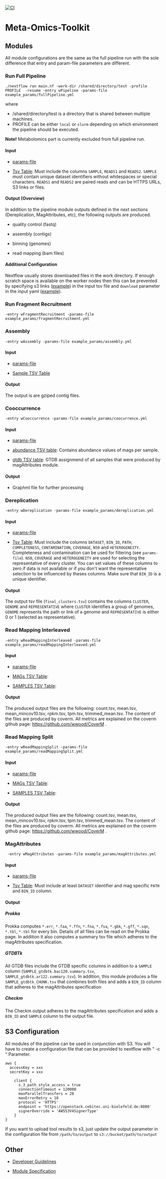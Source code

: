 
[![CI](https://github.com/pbelmann/meta-omics-toolkit/actions/workflows/workflow_modules.yml/badge.svg)](https://github.com/pbelmann/meta-omics-toolkit/actions/workflows/workflow_modules.yml)

# Meta-Omics-Toolkit

## Modules

All module configurations are the same as the full pipeline run with the sole difference that entry and param-file parameters are different.

### Run Full Pipeline

```
./nextflow run main.nf -work-dir /shared/directory/test -profile PROFILE  -resume -entry wPipeline -params-file example_params/fullPipeline.yml
```

where
 *  /shared/directory/test is a directory that is shared between multiple machines.
 * PROFILE can be either `local` or `slurm` depending on which environment the pipeline should be executed.

**Note!** Metabolomics part is currently excluded from full pipeline run.

#### Input

* [params-file](example_params/fullPipeline.yml)

* [Tsv Table](test_data/fullPipeline/reads_split.tsv): Must include the columns `SAMPLE`, `READS1` and `READS2`. `SAMPLE` must contain unique dataset identifiers
without whitespaces or special characters. `READS1` and `READS2` are paired reads and can be HTTPS URLs, S3 links or files.

#### Output (Overview)

In addition to the pipeline module outputs defined in the next sections (Dereplication, MagAttributes, etc), the following outputs are produced. 

 * quality control (fastq) 

 * assembly (contigs)

 * binning (genomes)
 
 * read mapping (bam files)

#### Additional Configuration

Nextflow usually stores downloaded files in the work directory. If enough scratch space is available on the worker nodes then this can be prevented by specifying
s3 links ([example](test_data/fullPipeline/reads_split_s3.tsv)) in the input tsv file and `download` parameter in the input yaml ([example](example_params/fullPipelineQC.yml)).

### Run Fragment Recruitment

```
-entry wFragmentRecruitment -params-file example_params/fragmentRecruitment.yml
```

### Assembly

```
-entry wAssembly -params-file example_params/assembly.yml
```

#### Input

* [params-file](example_params/assembly.yml)

* [Sample TSV Table](test_data/assembly/samples.tsv)

#### Output

The output is are gziped contig files.

### Cooccurrence

```
-entry wCooccurrence -params-file example_params/coocurrence.yml
```

#### Input

* [params-file](example_params/coocurrence.yml)

* [abundance TSV table](test_data/assembly/samples.tsv): Contains abundance values of mags per sample.

* [gtdb TSV table](test_data/assembly/samples.tsv): GTDB assignmend of all samples that were produced by magAttributes module.

#### Output

 * Graphml file for further processing 

### Dereplication

```
-entry wDereplication -params-file example_params/dereplication.yml
```

#### Input

* [params-file](example_params/dereplication.yml)

* [Tsv Table](test_data/dereplication/input.tsv): Must include the columns `DATASET`, `BIN_ID`, `PATH`, `COMPLETENESS`, `CONTAMINATION`, `COVERAGE`, `N50` and `HETEROGENEITY`. 
Completeness and contamination can be used for filtering (see `params-file`). `N50`, `COVERAGE` and `HETEROGENEITY` are used for selecting the representative of every cluster.
You can set values of these columns to zero if data is not available or if you don't want the representative selection to be influenced by theses columns. Make sure that `BIN_ID` is a unique identifier.

#### Output

The output tsv file (`final_clusters.tsv`) contains the columns `CLUSTER`, `GENOME` and `REPRESENTATIVE` where `CLUSTER` identifies a group of genomes, `GENOME` represents the path or
link of a genome and `REPRESENTATIVE` is either 0 or 1 (selected as representative). 

### Read Mapping Interleaved

```
-entry wReadMappingInterleaved -params-file example_params/readMappingInterleaved.yml
```

#### Input

* [params-file](example_params/readMappingInterleaved.yml)

* [MAGs TSV Table](test_data/readMapping/mags.tsv): 

* [SAMPLES TSV Table](test_data/readMapping/samples.tsv): 

#### Output

The produced output files are the following: count.tsv, mean.tsv, mean_mincov10.tsv, rpkm.tsv, tpm.tsv, trimmed_mean.tsv.
The content of the files are produced by coverm. All metrics are explained on the coverm github page: https://github.com/wwood/CoverM .

### Read Mapping Split

```
-entry wReadMappingSplit -params-file example_params/readMappingSplit.yml
```

#### Input

* [params-file](example_params/readMappingSplit.yml)

* [MAGs TSV Table](test_data/readMapping/mags.tsv): 

* [SAMPLES TSV Table](test_data/readMapping/samples_split.tsv): 

#### Output

The produced output files are the following: count.tsv, mean.tsv, mean_mincov10.tsv, rpkm.tsv, tpm.tsv, trimmed_mean.tsv.
The content of the files are produced by coverm. All metrics are explained on the coverm github page: https://github.com/wwood/CoverM .



### MagAttributes

```
 -entry wMagAttributes -params-file example_params/magAttributes.yml 
```

#### Input

* [params-file](example_params/magAttributes.yml)

* [Tsv Table](test_data/magAttributes/input.tsv): Must include at least `DATASET` identifier and mag specific `PATH` and `BIN_ID` column.

#### Output


##### Prokka

Prokka computes `*.err`, `*.faa`, `*.ffn`, `*.fna`, `*.fsa`, `*.gbk`, `*.gff`, `*.sqn`, `*.tbl`, `*.tbl` for every bin.
Details of all files can be read on the Prokka page.
In addition it also computes a summary tsv file which adheres to the magAttributes specification.

##### GTDBTk

All GTDB files include the GTDB specific columns in addition to a `SAMPLE` column (`SAMPLE_gtdbtk.bac120.summary.tsv`, `SAMPLE_gtdbtk.ar122.summary.tsv`).
In addition, this module produces a file `SAMPLE_gtdbtk_CHUNK.tsv` that combines both files and adds a `BIN_ID` column that adheres to the magAttributes specification

##### Checkm

The Checkm output adheres to the magAttributes specification and adds a `BIN_ID` and `SAMPLE` column to the output file. 

## S3 Configuration

All modules of the pipeline can be used in conjunction with S3.
You will have to create a configuration file that can be provided to nextflow with " -c " Parameter.

```
aws {
  accessKey = xxx
  secretKey = xxx

    client {
      s_3_path_style_access = true
      connectionTimeout = 120000
      maxParallelTransfers = 28 
      maxErrorRetry = 10
      protocol = 'HTTPS'
      endpoint = 'https://openstack.cebitec.uni-bielefeld.de:8080'
      signerOverride = 'AWSS3V4SignerType'
    }
}
```

If you want to upload tool results to s3, just update the output parameter in the configuration file from `/path/to/output` to `s3://bucket/path/to/output`

## Other 

* [Developer Guidelines](docs/developer_guidelines.md)

* [Module Specification](docs/specification.md)
